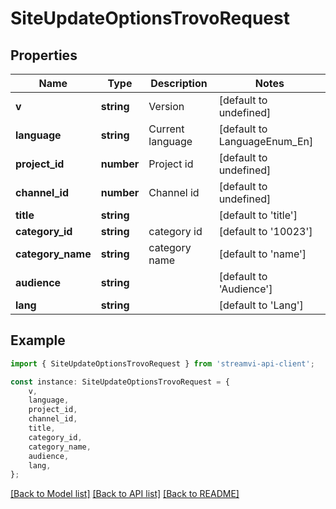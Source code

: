# SiteUpdateOptionsTrovoRequest


## Properties

Name | Type | Description | Notes
------------ | ------------- | ------------- | -------------
**v** | **string** | Version | [default to undefined]
**language** | **string** | Current language | [default to LanguageEnum_En]
**project_id** | **number** | Project id | [default to undefined]
**channel_id** | **number** | Channel id | [default to undefined]
**title** | **string** |  | [default to 'title']
**category_id** | **string** | category id | [default to '10023']
**category_name** | **string** | category name | [default to 'name']
**audience** | **string** |  | [default to 'Audience']
**lang** | **string** |  | [default to 'Lang']

## Example

```typescript
import { SiteUpdateOptionsTrovoRequest } from 'streamvi-api-client';

const instance: SiteUpdateOptionsTrovoRequest = {
    v,
    language,
    project_id,
    channel_id,
    title,
    category_id,
    category_name,
    audience,
    lang,
};
```

[[Back to Model list]](../README.md#documentation-for-models) [[Back to API list]](../README.md#documentation-for-api-endpoints) [[Back to README]](../README.md)
